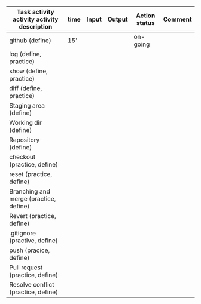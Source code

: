
| Task activity activity activity description |	time |	Input |	Output	| Action status |	Comment |
| ------------------------------------------- | ---- | -------|---------| --------------| ----------|
| github (define) |  15'| | | on-going | |
| log (define, practice) ||||||
| show (define, practice) ||||||
| diff (define, practice) ||||||
| Staging area (define) ||||||
| Working dir (define)  ||||||
| Repository (define)   ||||||
| checkout (practice, define) ||||||
| reset (practice, define) ||||||
| Branching and merge (practice, define) ||||||
| Revert (practice, define) ||||||
| .gitignore (practive, define) ||||||
| push (pracice, define) ||||||
| Pull request (practice, define) ||||||
| Resolve conflict (practice, define) ||||||
